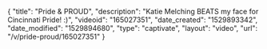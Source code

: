 {
    "title": "Pride & PROUD",
    "description": "Katie Melching BEATS my face for Cincinnati Pride! :)",
    "videoid": "165027351",
    "date_created": "1529893342",
    "date_modified": "1529894680",
    "type": "captivate",
    "layout": "video",
    "url": "\/v\/pride-proud\/165027351"
}